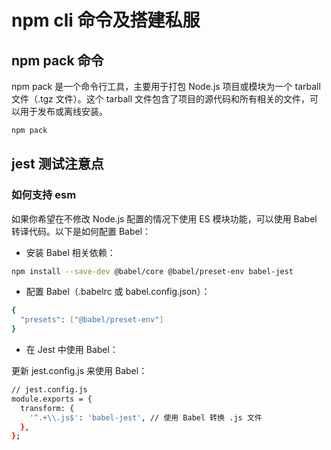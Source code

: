# npm cli 命令及搭建私服

## npm pack 命令

npm pack 是一个命令行工具，主要用于打包 Node.js 项目或模块为一个 tarball 文件（.tgz 文件）。这个 tarball 文件包含了项目的源代码和所有相关的文件，可以用于发布或离线安装。

```bash
npm pack
```

## jest 测试注意点

### 如何支持 esm

如果你希望在不修改 Node.js 配置的情况下使用 ES 模块功能，可以使用 Babel 转译代码。以下是如何配置 Babel：

* 安装 Babel 相关依赖：

```bash
npm install --save-dev @babel/core @babel/preset-env babel-jest
```

* 配置 Babel（.babelrc 或 babel.config.json）：

```bash
{
  "presets": ["@babel/preset-env"]
}

```

* 在 Jest 中使用 Babel：

更新 jest.config.js 来使用 Babel：

```bash
// jest.config.js
module.exports = {
  transform: {
    '^.+\\.js$': 'babel-jest', // 使用 Babel 转换 .js 文件
  },
};

```
